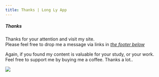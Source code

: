 ```yaml
---
title: Thanks | Long Ly App
---
```


##### Thanks

Thanks for your attention and visit my site.  
Please feel free to drop me a message via links in <a href="#footer">_the footer below_</a>  

Again, if you found my content is valuable for your study, or your work.  
Feel free to support me by buying me a coffee. Thanks a lot..

<a href="https://www.buymeacoffee.com/longhoangly" target="_blank"><img src="https://img.buymeacoffee.com/button-api/?text=Buy me a coffee&emoji=&slug=longhoangly&button_colour=FFDD00&font_colour=000000&font_family=Cookie&outline_colour=000000&coffee_colour=ffffff"></a>
